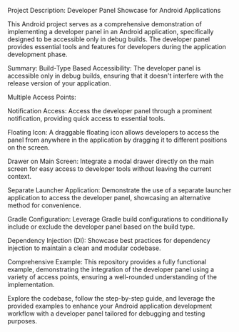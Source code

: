 Project Description:
Developer Panel Showcase for Android Applications

This Android project serves as a comprehensive demonstration of implementing a developer panel in an Android application, specifically designed to be accessible only in debug builds. The developer panel provides essential tools and features for developers during the application development phase.

Summary:
Build-Type Based Accessibility: The developer panel is accessible only in debug builds, ensuring that it doesn't interfere with the release version of your application.

Multiple Access Points:

Notification Access: Access the developer panel through a prominent notification, providing quick access to essential tools.

Floating Icon: A draggable floating icon allows developers to access the panel from anywhere in the application by dragging it to different positions on the screen.

Drawer on Main Screen: Integrate a modal drawer directly on the main screen for easy access to developer tools without leaving the current context.

Separate Launcher Application: Demonstrate the use of a separate launcher application to access the developer panel, showcasing an alternative method for convenience.

Gradle Configuration: Leverage Gradle build configurations to conditionally include or exclude the developer panel based on the build type.

Dependency Injection (DI): Showcase best practices for dependency injection to maintain a clean and modular codebase.

Comprehensive Example: This repository provides a fully functional example, demonstrating the integration of the developer panel using a variety of access points, ensuring a well-rounded understanding of the implementation.

Explore the codebase, follow the step-by-step guide, and leverage the provided examples to enhance your Android application development workflow with a developer panel tailored for debugging and testing purposes.
